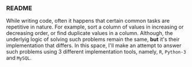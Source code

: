### README

While writing code, often it happens that certain common tasks are repetitive in nature. For example, sort a column of values in increasing or decreasing order, or find duplicate values in a column. Although, the underlyig logic of solving such problems remain the same, **but** it's their implementation that differs. In this space, I'll make an attempt to answer such problems using 3 different implementation tools, namely, `R`, `Python-3` and `MySQL`.

